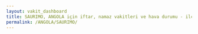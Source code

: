 ```yaml
---
layout: vakit_dashboard
title: SAURIMO, ANGOLA için iftar, namaz vakitleri ve hava durumu - ilçe/eyalet seç
permalink: /ANGOLA/SAURIMO/
---
```


<script type="text/javascript">
  var GLOBAL_COUNTRY = 'ANGOLA';
  var GLOBAL_CITY = 'SAURIMO';
  var GLOBAL_STATE = '';
  var lat = 72;
  var lon = 21;
</script>
